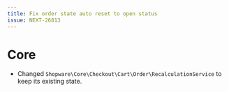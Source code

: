 ```yaml
---
title: Fix order state auto reset to open status
issue: NEXT-26813
---
```

# Core
* Changed `Shopware\Core\Checkout\Cart\Order\RecalculationService` to keep its existing state.
